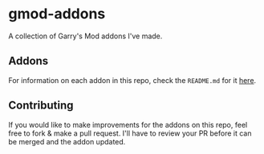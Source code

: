 # gmod-addons
A collection of Garry's Mod addons I've made.

## Addons
For information on each addon in this repo, check the `README.md` for it [here](addons/README.md).

## Contributing
If you would like to make improvements for the addons on this repo, feel free to fork & make a pull request. I'll have to review your PR before it can be merged and the addon updated.
